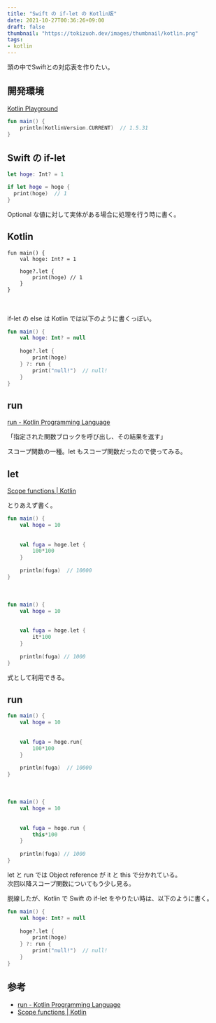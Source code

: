 ```yaml
---
title: "Swift の if-let の Kotlin版"
date: 2021-10-27T00:36:26+09:00
draft: false
thumbnail: "https://tokizuoh.dev/images/thumbnail/kotlin.png"
tags:
- kotlin
---
```

  
頭の中でSwiftとの対応表を作りたい。  
  
<!--more-->  
  
## 開発環境  
  
[Kotlin Playground](https://play.kotlinlang.org/#eyJ2ZXJzaW9uIjoiMS41LjMxIiwicGxhdGZvcm0iOiJqYXZhIiwiYXJncyI6IiIsIm5vbmVNYXJrZXJzIjp0cnVlLCJ0aGVtZSI6ImlkZWEiLCJjb2RlIjoiLyoqXG4gKiBZb3UgY2FuIGVkaXQsIHJ1biwgYW5kIHNoYXJlIHRoaXMgY29kZS4gXG4gKiBwbGF5LmtvdGxpbmxhbmcub3JnIFxuICovXG5cbmZ1biBtYWluKCkge1xuICAgIHByaW50bG4oXCJIZWxsbywgd29ybGQhISFcIilcbn0ifQ==)  
  
```kotlin
fun main() {
	println(KotlinVersion.CURRENT)  // 1.5.31
}
```
  
## Swift の if-let
  
```swift
let hoge: Int? = 1

if let hoge = hoge {
  print(hoge)  // 1
}
```
  
Optional な値に対して実体がある場合に処理を行う時に書く。  
  
## Kotlin
  
```kotlin/
fun main() {
    val hoge: Int? = 1
    
    hoge?.let {
        print(hoge) // 1
    }
}
```
  
　
  
if-let の else は Kotlin では以下のように書くっぽい。  
  
```kotlin
fun main() {
    val hoge: Int? = null
    
    hoge?.let {
        print(hoge)
    } ?: run {
        print("null!")  // null!
    }
}
```
  
## run
  
[run - Kotlin Programming Language](https://kotlinlang.org/api/latest/jvm/stdlib/kotlin/run.html)  
  
「指定された関数ブロックを呼び出し、その結果を返す」
  
スコープ関数の一種。let もスコープ関数だったので使ってみる。  
  
## let
  
[Scope functions | Kotlin](https://kotlinlang.org/docs/scope-functions.html)  
  
とりあえず書く。  
  
```kotlin
fun main() {
    val hoge = 10
    
    
    val fuga = hoge.let {
        100*100
    }
    
    println(fuga)  // 10000
}
```
  
　
  
```kotlin
fun main() {
    val hoge = 10
    
    
    val fuga = hoge.let {
        it*100
    }
    
    println(fuga) // 1000
}
```
  
式として利用できる。  
  
## run
  
```kotlin
fun main() {
    val hoge = 10
    
    
    val fuga = hoge.run{
        100*100
    }
    
    println(fuga)  // 10000
}
```
  
　
  
```kotlin
fun main() {
    val hoge = 10
    
    
    val fuga = hoge.run {
        this*100
    }
    
    println(fuga) // 1000
}
```
  
let と run では Object reference が it と this で分かれている。  
次回以降スコープ関数についてもう少し見る。  
  
脱線したが、Kotlin で Swift の if-let をやりたい時は、以下のように書く。  
  
```kotlin
fun main() {
    val hoge: Int? = null
    
    hoge?.let {
        print(hoge)
    } ?: run {
        print("null!")  // null!
    }
}
```
  
## 参考  
  
- [run - Kotlin Programming Language](https://kotlinlang.org/api/latest/jvm/stdlib/kotlin/run.html)  
- [Scope functions | Kotlin](https://kotlinlang.org/docs/scope-functions.html)  
  